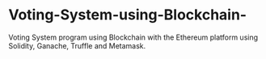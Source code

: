 # Voting-System-using-Blockchain-
Voting System program using Blockchain with the Ethereum platform using Solidity, Ganache, Truffle and Metamask.
